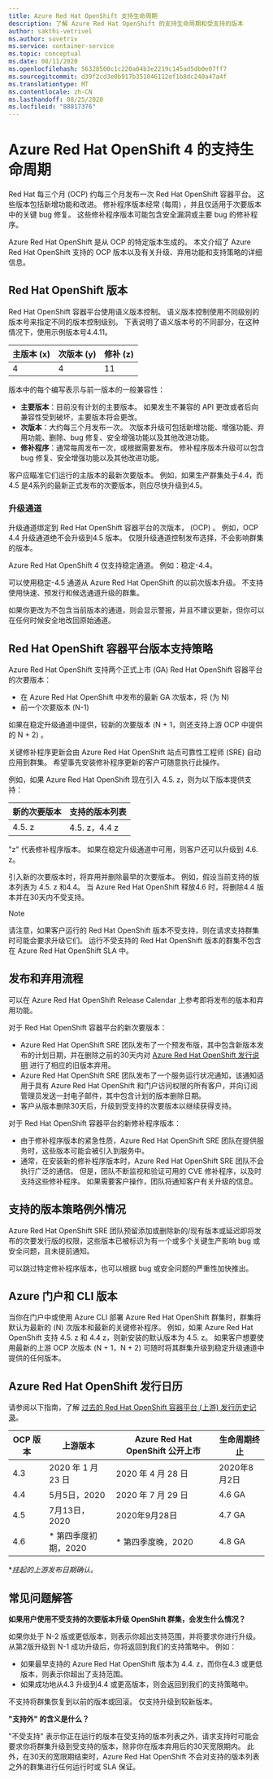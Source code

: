 ```yaml
---
title: Azure Red Hat OpenShift 支持生命周期
description: 了解 Azure Red Hat OpenShift 的支持生命周期和受支持的版本
author: sakthi-vetrivel
ms.author: suvetriv
ms.service: container-service
ms.topic: conceptual
ms.date: 08/11/2020
ms.openlocfilehash: 56328500c1c220a04b3e2219c145ad5db0e07ff7
ms.sourcegitcommit: d39f2cd3e0b917b351046112ef1b8dc240a47a4f
ms.translationtype: MT
ms.contentlocale: zh-CN
ms.lasthandoff: 08/25/2020
ms.locfileid: "88817376"
---
```

# <a name="support-lifecycle-for-azure-red-hat-openshift-4"></a>Azure Red Hat OpenShift 4 的支持生命周期

Red Hat 每三个月 (OCP) 约每三个月发布一次 Red Hat OpenShift 容器平台。 这些版本包括新增功能和改进。 修补程序版本经常 (每周) ，并且仅适用于次要版本中的关键 bug 修复。 这些修补程序版本可能包含安全漏洞或主要 bug 的修补程序。

Azure Red Hat OpenShift 是从 OCP 的特定版本生成的。 本文介绍了 Azure Red Hat OpenShift 支持的 OCP 版本以及有关升级、弃用功能和支持策略的详细信息。

## <a name="red-hat-openshift-versions"></a>Red Hat OpenShift 版本

Red Hat OpenShift 容器平台使用语义版本控制。 语义版本控制使用不同级别的版本号来指定不同的版本控制级别。 下表说明了语义版本号的不同部分，在这种情况下，使用示例版本号4.4.11。

|主版本 (x) |次版本 (y) |修补 (z) |
|-|-|-|
|4|4|11|

版本中的每个编写表示与前一版本的一般兼容性：

* **主要版本**：目前没有计划的主要版本。 如果发生不兼容的 API 更改或者后向兼容性受到破坏，主要版本将会更改。
* **次版本**：大约每三个月发布一次。 次版本升级可包括新增功能、增强功能、弃用功能、删除、bug 修复、安全增强功能以及其他改进功能。
* **修补程序**：通常每周发布一次，或根据需要发布。 修补程序版本升级可以包含 bug 修复、安全增强功能以及其他改进功能。

客户应瞄准它们运行的主版本的最新次要版本。 例如，如果生产群集处于4.4，而4.5 是4系列的最新正式发布的次要版本，则应尽快升级到4.5。

### <a name="upgrade-channels"></a>升级通道

升级通道绑定到 Red Hat OpenShift 容器平台的次版本， (OCP) 。 例如，OCP 4.4 升级通道绝不会升级到4.5 版本。 仅限升级通道控制发布选择，不会影响群集的版本。

Azure Red Hat OpenShift 4 仅支持稳定通道。 例如：稳定-4.4。

可以使用稳定-4.5 通道从 Azure Red Hat OpenShift 的以前次版本升级。 不支持使用快速、预发行和候选通道升级的群集。

如果你更改为不包含当前版本的通道，则会显示警报，并且不建议更新，但你可以在任何时候安全地改回原始通道。

## <a name="red-hat-openshift-container-platform-version-support-policy"></a>Red Hat OpenShift 容器平台版本支持策略

Azure Red Hat OpenShift 支持两个正式上市 (GA) Red Hat OpenShift 容器平台的次要版本：
* 在 Azure Red Hat OpenShift 中发布的最新 GA 次版本，将 (为 N) 
* 前一个次要版本 (N-1) 

如果在稳定升级通道中提供，较新的次要版本 (N + 1，则还支持上游 OCP 中提供的 N + 2) 。

关键修补程序更新会由 Azure Red Hat OpenShift 站点可靠性工程师 (SRE) 自动应用到群集。 希望事先安装修补程序更新的客户可随意执行此操作。

例如，如果 Azure Red Hat OpenShift 现在引入 4.5. z，则为以下版本提供支持：

|新的次要版本|支持的版本列表|
|-|-|
|4.5. z|4.5. z，4.4 z|

"z" 代表修补程序版本。 如果在稳定升级通道中可用，则客户还可以升级到 4.6. z。

引入新的次要版本时，将弃用并删除最早的次要版本。 例如，假设当前支持的版本列表为 4.5. z 和4.4。 当 Azure Red Hat OpenShift 释放4.6 时，将删除4.4 版本并在30天内不受支持。

> [!NOTE]
> 请注意，如果客户运行的 Red Hat OpenShift 版本不受支持，则在请求支持群集时可能会要求升级它们。 运行不受支持的 Red Hat OpenShift 版本的群集不包含在 Azure Red Hat OpenShift SLA 中。

## <a name="release-and-deprecation-process"></a>发布和弃用流程

可以在 Azure Red Hat OpenShift Release Calendar 上参考即将发布的版本和弃用功能。

对于 Red Hat OpenShift 容器平台的新次要版本：
* Azure Red Hat OpenShift SRE 团队发布了一个预发布版，其中包含新版本发布的计划日期，并在删除之前的30天内对 [Azure Red Hat OpenShift 发行说明](https://github.com/Azure/OpenShift/releases) 进行了相应的旧版本弃用。
* Azure Red Hat OpenShift SRE 团队发布了一个服务运行状况通知，该通知适用于具有 Azure Red Hat OpenShift 和门户访问权限的所有客户，并向订阅管理员发送一封电子邮件，其中包含计划的版本删除日期。
* 客户从版本删除30天后，升级到受支持的次要版本以继续获得支持。

对于 Red Hat OpenShift 容器平台的新修补程序版本：
* 由于修补程序版本的紧急性质，Azure Red Hat OpenShift SRE 团队在提供服务时，这些版本可能会被引入到服务中。
* 通常，在安装新的修补程序版本时，Azure Red Hat OpenShift SRE 团队不会执行广泛的通信。 但是，团队不断监视和验证可用的 CVE 修补程序，以及时支持这些修补程序。 如果需要客户操作，团队将通知客户有关升级的信息。

## <a name="supported-versions-policy-exceptions"></a>支持的版本策略例外情况

Azure Red Hat OpenShift SRE 团队预留添加或删除新的/现有版本或延迟即将发布的次要发行版的权限，这些版本已被标识为有一个或多个关键生产影响 bug 或安全问题，且未提前通知。

可以跳过特定修补程序版本，也可以根据 bug 或安全问题的严重性加快推出。

## <a name="azure-portal-and-cli-versions"></a>Azure 门户和 CLI 版本

当你在门户中或使用 Azure CLI 部署 Azure Red Hat OpenShift 群集时，群集将默认为最新的 (N) 次版本和最新的关键修补程序。 例如，如果 Azure Red Hat OpenShift 支持 4.5. z 和 4.4 z，则新安装的默认版本为 4.5. z。 如果客户想要使用最新的上游 OCP 次版本 (N + 1，N + 2) 可随时将其群集升级到稳定升级通道中提供的任何版本。

## <a name="azure-red-hat-openshift-release-calendar"></a>Azure Red Hat OpenShift 发行日历

请参阅以下指南，了解 [过去的 Red Hat OpenShift 容器平台 (上游) 发行历史记录](https://access.redhat.com/support/policy/updates/openshift/#dates)。

|OCP 版本|上游版本|Azure Red Hat OpenShift 公开上市|生命周期终止|
|-|-|-|-|
|4.3|2020 年 1 月 23 日|2020 年 4 月 28 日|2020年8月2日|
|4.4|5月5日，2020|2020 年 7 月 29 日|4.6 GA|
|4.5|7月13日，2020|2020年9月28日|4.7 GA
|4.6|* 第四季度初期，2020|* 第四季度晚，2020|4.8 GA|

\*_挂起的上游发布日期确认。_

## <a name="faq"></a>常见问题解答

**如果用户使用不受支持的次要版本升级 OpenShift 群集，会发生什么情况？**

如果你处于 N-2 版或更低版本，则表示你超出支持范围，并将要求你进行升级。 从第2版升级到 N-1 成功升级后，你将返回到我们的支持策略中。 例如：
* 如果最早支持的 Azure Red Hat OpenShift 版本为 4.4. z，而你在4.3 或更低版本，则表示你超出了支持范围。
* 如果成功地从4.3 升级到4.4 或更高版本，则会返回到我们的支持策略中。

不支持将群集恢复到以前的版本或回滚。 仅支持升级到较新版本。

**"支持外" 的含义是什么？**

"不受支持" 表示你正在运行的版本在受支持的版本列表之外，请求支持时可能会要求你将群集升级到受支持的版本，除非你在版本弃用后的30天宽限期内。 此外，在30天的宽限期结束时，Azure Red Hat OpenShift 不会对支持的版本列表之外的群集进行任何运行时或 SLA 保证。
